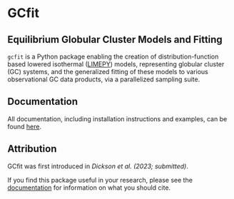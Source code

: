 # GCfit

## Equilibrium Globular Cluster Models and Fitting

`gcfit` is a Python package enabling the creation of distribution-function
based lowered isothermal ([LIMEPY](https://github.com/mgieles/limepy)) models,
representing globular cluster (GC) systems, and the generalized fitting of
these models to various observational GC data products, via a parallelized
sampling suite.

## Documentation
All documentation, including installation instructions and examples, can be
found [here](https://GCfit.readthedocs.io).

## Attribution

GCfit was first introduced in _Dickson et al. (2023; submitted)_.

If you find this package useful in your research, please see the
[documentation](https://GCfit.readthedocs.io/en/latest/citations.html) for
information on what you should cite.
